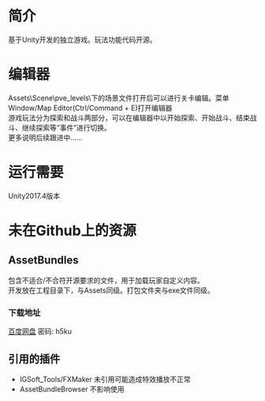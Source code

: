 ﻿# 简介
基于Unity开发的独立游戏。玩法功能代码开源。

# 编辑器
Assets\Scene\pve_levels\下的场景文件打开后可以进行关卡编辑。菜单Window/Map Editor(Ctrl/Command + E)打开编辑器  
游戏玩法分为探索和战斗两部分，可以在编辑器中以开始探索、开始战斗、结束战斗、继续探索等“事件”进行切换。  
更多说明后续跟进中……

# 运行需要
Unity2017.4版本

# 未在Github上的资源

## AssetBundles
包含不适合/不合符开源要求的文件，用于加载玩家自定义内容。  
开发放在工程目录下，与Assets同级。打包文件夹与exe文件同级。
### 下载地址
[百度网盘](https://pan.baidu.com/s/1d0V5c0RoheMOdPQ54Ga4_Q ) 密码: h5ku
## 引用的插件
*   IGSoft_Tools/FXMaker    未引用可能造成特效播放不正常
*   AssetBundleBrowser      不影响使用